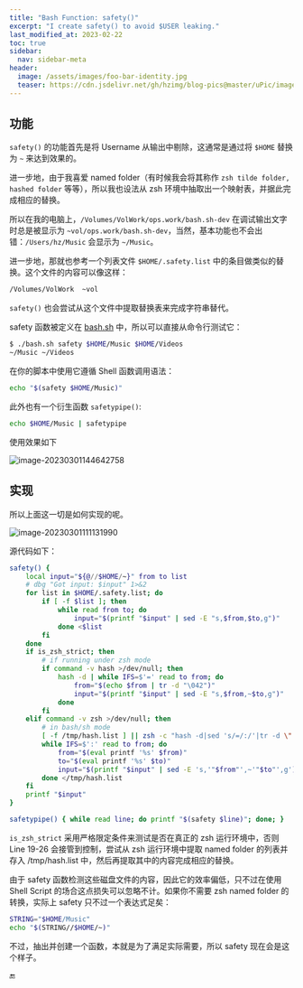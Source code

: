 ```yaml
---
title: "Bash Function: safety()"
excerpt: "I create safety() to avoid $USER leaking."
last_modified_at: 2023-02-22
toc: true
sidebar:
  nav: sidebar-meta
header:
  image: /assets/images/foo-bar-identity.jpg
  teaser: https://cdn.jsdelivr.net/gh/hzimg/blog-pics@master/uPic/image-20230301144642758.png
---
```




## 功能

`safety()` 的功能首先是将 Username 从输出中剔除，这通常是通过将 `$HOME` 替换为 `~` 来达到效果的。

进一步地，由于我喜爱 named folder（有时候我会将其称作 `zsh tilde folder, hashed folder` 等等），所以我也设法从 zsh 环境中抽取出一个映射表，并据此完成相应的替换。

所以在我的电脑上，`/Volumes/VolWork/ops.work/bash.sh-dev` 在调试输出文字时总是被显示为 `~vol/ops.work/bash.sh-dev`，当然，基本功能也不会出错：`/Users/hz/Music` 会显示为 `~/Music`。

进一步地，那就也参考一个列表文件 `$HOME/.safety.list` 中的条目做类似的替换。这个文件的内容可以像这样：

```bash
/Volumes/VolWork  ~vol
```

`safety()` 也会尝试从这个文件中提取替换表来完成字符串替代。

safety 函数被定义在 [bash.sh](https://github.com/hedzr/bash.sh) 中，所以可以直接从命令行测试它：

```bash
$ ./bash.sh safety $HOME/Music $HOME/Videos
~/Music ~/Videos
```

在你的脚本中使用它遵循 Shell 函数调用语法：

```bash
echo "$(safety $HOME/Music)"
```

此外也有一个衍生函数 `safetypipe()`:

```bash
echo $HOME/Music | safetypipe
```

使用效果如下

![image-20230301144642758](https://cdn.jsdelivr.net/gh/hzimg/blog-pics@master/uPic/image-20230301144642758.png)

## 实现

所以上面这一切是如何实现的呢。

![image-20230301111131990](https://cdn.jsdelivr.net/gh/hzimg/blog-pics@master/uPic/image-20230301111131990.png)

源代码如下：

```bash
safety() {
	local input="${@//$HOME/~}" from to list
	# dbg "Got input: $input" 1>&2
	for list in $HOME/.safety.list; do
		if [ -f $list ]; then
			while read from to; do
				input="$(printf "$input" | sed -E "s,$from,$to,g")"
			done <$list
		fi
	done
	if is_zsh_strict; then
		# if running under zsh mode
		if command -v hash >/dev/null; then
			hash -d | while IFS=$'=' read to from; do
				from="$(echo $from | tr -d "\042")"
				input="$(printf "$input" | sed -E "s,$from,~$to,g")"
			done
		fi
	elif command -v zsh >/dev/null; then
		# in bash/sh mode
		[ -f /tmp/hash.list ] || zsh -c "hash -d|sed 's/=/:/'|tr -d \"'\"|IFS=\$':' sort -k2 -r" >/tmp/hash.list
		while IFS=$':' read to from; do
			from="$(eval printf '%s' $from)"
			to="$(eval printf '%s' $to)"
			input="$(printf "$input" | sed -E 's,'"$from"',~'"$to"',g')"
		done </tmp/hash.list
	fi
	printf "$input"
}

safetypipe() { while read line; do printf "$(safety $line)"; done; }
```

`is_zsh_strict` 采用严格限定条件来测试是否在真正的 zsh 运行环境中，否则 Line 19-26 会接管到控制，尝试从 zsh 运行环境中提取 named folder 的列表并存入 /tmp/hash.list 中，然后再提取其中的内容完成相应的替换。

由于 safety 函数检测这些磁盘文件的内容，因此它的效率偏低，只不过在使用 Shell Script 的场合这点损失可以忽略不计。如果你不需要 zsh named folder 的转换，实际上 safety 只不过一个表达式足矣：

```bash
STRING="$HOME/Music"
echo "$(STRING//$HOME/~)"
```

不过，抽出并创建一个函数，本就是为了满足实际需要，所以 safety 现在会是这个样子。





:end:

